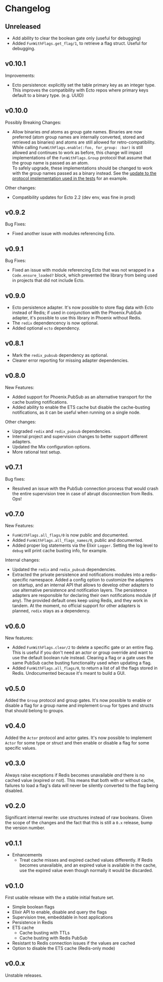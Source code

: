 # Changelog

## Unreleased

* Add ability to clear the boolean gate only (useful for debugging)
* Added `FunWithFlags.get_flag/1`, to retrieve a flag struct. Useful for debugging.

## v0.10.1

Improvements:

* Ecto persistence: explicitly set the table primary key as an integer type. This improves the compatibility with Ecto repos where primary keys default to a binary type. (e.g. UUID)

## v0.10.0

Possibly Breaking Changes:

* Allow binaries _and_ atoms as group gate names. Binaries are now preferred (atom group names are internally converted, stored and retrieved as binaries) and atoms are still allowed for retro-compatibility.  
While calling `FunWithFlags.enable(:foo, for_group: :bar)` is still allowed and continues to work as before, this change will impact implementations of the `FunWithFlags.Group` protocol that assume
that the group name is passed as an atom.  
To safely upgrade, these implementations should be changed to work with the group names passed as a binary instead. See the [update to the protocol implementation used in the tests](https://github.com/tompave/fun_with_flags/pull/13/files#diff-8c1bcfc3d51e8d863953ac5b57f0da2b) for an example.

Other changes:

* Compatibility updates for Ecto 2.2 (dev env, was fine in prod)

## v0.9.2

Bug Fixes:

* Fixed another issue with modules referencing Ecto.

## v0.9.1

Bug Fixes:

* Fixed an issue with module referencing Ecto that was not wrapped in a `Code.ensure_loaded?` block, which prevented the library from being used in projects that did not include Ecto.

## v0.9.0

* Ecto persistence adapter. It's now possible to store flag data with Ecto instead of Redis; if used in conjunction with the Phoenix.PubSub adapter, it's possible to use this library in Phoenix without Redis.
* The `redix` dependencency is now optional.
* Added optional `ecto` dependency.

## v0.8.1

* Mark the `redix_pubsub` dependency as optional.
* Clearer error reporting for missing adapter dependencies.

## v0.8.0

New Features:

* Added support for Phoenix.PubSub as an alternative transport for the cache busting notifications.
* Added ability to enable the ETS cache but disable the cache-busting notifications, as it can be useful when running on a single node.

Other changes:

* Upgraded `redix` and `redix_pubsub` dependencies.
* Internal project and supervision changes to better support different adapters.
* Updated the Mix configuration options.
* More rational test setup.

## v0.7.1

Bug fixes:

* Resolved an issue with the PubSub connection process that would crash the entire supervision tree in case of abrupt disconnection from Redis. Ops!

## v0.7.0

New Features:

* `FunWithFlags.all_flags/0` is now public and documented.
* Added `FunWithFlags.all_flags_names/0`, public and documented.
* Added proper log statements via the Elixir `Logger`. Setting the log level to `debug` will print cache busting info, for example.

Internal changes:

* Updated the `redix` and `redix_pubsub` dependencies.
* Extracted the private persistence and notifications modules into a redis-specific namespace. Added a config option to customize the adapters on startup, and an internal API that allows to develop other adapters to use alternative persistence and notification layers. The persistence adapters are responsible for declaring their own notifications module (if any). The provided default ones keep using Redis, and they work in tandem. At the moment, no official support for other adapters is planned, `redix` stays as a dependency.


## v0.6.0

New features:

* Added `FunWithFlags.clear/2` to delete a specific gate or an entire flag. This is useful if you don't need an actor or group override and want to use the default boolean rule instead. Clearing a flag or a gate uses the same PubSub cache busting functionality used when updating a flag.
* Added `FunWithFlags.all_flags/0`, to return a list of all the flags stored in Redis. Undocumented because it's meant to build a GUI.

## v0.5.0

Added the `Group` protocol and group gates. It's now possible to enable or disable a flag for a group name and implement `Group` for types and structs that should belong to groups.

## v0.4.0

Added the `Actor` protocol and actor gates. It's now possible to implement `Actor` for some type or struct and then enable or disable a flag for some specific values.

## v0.3.0

Always raise exceptions if Redis becomes unavailable _and_ there is no cached value (expired or not). This means that both with or without cache, failures to load a flag's data will never be silently converted to the flag being disabled.

## v0.2.0

Significant internal rewrite: use structures instead of raw booleans. Given the scope of the changes and the fact that this is still a `0.x` release, bump the version number.

## v0.1.1

* Enhancements
    * Treat cache misses and expired cached values differently. If Redis becomes unavailable, and an expired value is available in the cache, use the expired value even though normally it would be discarded.


## v0.1.0

First usable release with the a stable initial feature set.

* Simple boolean flags
* Elixir API to enable, disable and query the flags
* Supervision tree, embeddable in host applications
* Persistence in Redis
* ETS cache
    * Cache busting with TTLs
    * Cache busting with Redis PubSub
* Resistant to Redis connection issues if the values are cached
* Option to disable the ETS cache (Redis-only mode)


## v0.0.x

Unstable releases.


